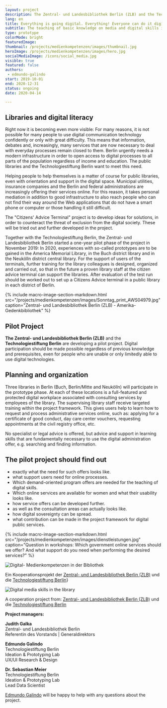 ```yaml
---
layout: project
description: The Zentral- und Landesbibliothek Berlin (ZLB) and the Technologiestiftung Berlin are jointly developing a pilot project with the aim of imparting basic knowledge of media and digital skills to citizens, so that citizens can complete the increasing range of services offered by government services safely and independently, while ensuring full social participation, wherever it relies on digital processes.
lang: en
title: Everything is going digital. Everything! Everyone can do it digitally. Everyone?
subtitle: The teaching of basic knowledge on media and digital skills in the library is the objective of the joint pilot project of the Zentral- und Landesbibliothek Berlin (ZLB) and the Technologiestiftung Berlin.
type: prototype
colorMode: bright
featuredImage: 
thumbnail: /projects/medienkompetenzen/images/thumbnail.jpg
heroImage: /projects/medienkompetenzen/images/hero.jpg
socialMediaImage: /icons/social_media.jpg
visible: true
featured: false
authors: 
 - edmundo-galindo
start: 2019-10-01
end: 2020-12-31
status: ongoing
date: 2020-04-14

---
```


## Libraries and digital literacy

Right now it is becoming even more visible: For many reasons, it is not possible for many people to use digital communication technology confidently or only with great difficulty. This means that information, debates and, increasingly, many services that are now necessary to deal with everyday processes remain closed to them. Berlin urgently needs a modern infrastructure in order to open access to digital processes to all parts of the population regardless of income and education. The public libraries and the Technologiestiftung Berlin want to meet this need.

Helping people to help themselves is a matter of course for public libraries, even with orientation and support in the digital space. Municipal utilities, insurance companies and the Berlin and federal administrations are increasingly offering their services online. For this reason, it takes personal mediation in addition to good infrastructure to also reach people who can not find their way around the Web applications that do not have a smart phone or computer or those handling it still difficult.

The "Citizens' Advice Terminal" project is to develop ideas for solutions, in order to counteract the threat of exclusion from the digital society. These will be tried out and further developed in the project.

Together with the Technologiestiftung Berlin, the Zentral- und Landesbibliothek Berlin started a one-year pilot phase of the project in November 2019: In 2020, experiences with so-called prototypes are to be gained in the America Memorial Library, in the Buch district library and in the Neukölln district central library. For the support of users of the terminals, further training for the library colleagues is designed, organized and carried out, so that in the future a proven library staff at the citizen advice terminal can support the libraries. After evaluation of the test run should be worked out to set up a Citizens Advice terminal in a public library in each district of Berlin.

{% include macro-image-section-markdown.html src="/projects/medienkompetenzen/images/Sonntag_print_AWS04979.jpg" caption="Zentral- und Landesbibliothek Berlin (ZLB) - Amerika-Gedenkbibliothek" %}

## Pilot Project

**The Zentral- und Landesbibliothek Berlin (ZLB)** and the **Technologiestiftung Berlin** are developing a pilot project. Digital participation should be made possible regardless of previous knowledge and prerequisites, even for people who are unable or only limitedly able to use digital technologies.

## Planning and organization

Three libraries in Berlin (Buch, Berlin/Mitte and Neukölln) will participate in the prototype phase. At each of these locations is a full-featured and protected digital workplace associated with consulting services by employees of the library. The supervising library staff receive targeted training within the project framework. This gives users help to learn how to request and process administrative services online, such as: applying for a certificate of good conduct, day care center vouchers, requesting appointments at the civil registry office, etc.

No specialist or legal advice is offered, but advice and support in learning skills that are fundamentally necessary to use the digital administration offer, e.g. searching and finding information.

## The pilot project should find out

- exactly what the need for such offers looks like.
- what support users need for online processes.
- Which demand-oriented program offers are needed for the teaching of digital skills.
- Which online services are available for women and what their usability looks like.
- how service offers can be developed further.
- as well as the consultation areas can actually looks like.
- how digital sovereignty can be spread.
- what contribution can be made in the project framework for digital public services.

{% include macro-image-section-markdown.html src="/projects/medienkompetenzen/images/dienstleistungen.jpg" caption="Question in workshops: Which government online services should we offer? And what support do you need when performing the desired services?" %}

![Digital- Medienkompetenzen in der Bibliothek](/projects/medienkompetenzen/images/thumbnail.jpg)

Ein Kooperationsprojekt der [Zentral- und Landesbibliothek Berlin (ZLB)](https://www.zlb.de/) und die [Technologiestiftung Berlin](https://www.technologiestiftung-berlin.de/de/startseite/)}

![Digital media skills in the library](/projects/medienkompetenzen/images/thumbnail.jpg)

A cooperation project from: 
[Zentral- und Landesbibliothek Berlin (ZLB)](https://www.zlb.de/) und die [Technologiestiftung Berlin](https://www.technologiestiftung-berlin.de/de/startseite/)

**Project managers:**

**Judith Galka**  
Zentral- und Landesbibliothek Berlin  
Referentin des Vorstands | Generaldirektors

**Edmundo Galindo**  
Technologiestiftung Berlin  
Ideation & Prototyping Lab  
UX/UI Research & Design

**Dr. Sebastian Meier**  
Technologiestiftung Berlin  
Ideation & Prototyping Lab  
Lead Data Scientist

[Edmundo Galindo](mailto:galindo@technologiestiftung-berlin.de) will be happy to help with any questions about the project.